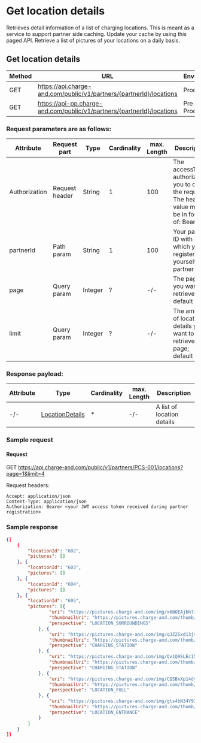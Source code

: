 # Get location details

Retrieves detail information of a list of charging locations. This is meant as a service to support partner side caching. Update your cache by using this paged API. Retrieve a list of pictures of your locations on a daily basis.

## Get location details

| Method           | URL                                                   | Environment                          
|------------------|-------------------------------------------------------|--------------|
| GET              | https://api.charge-and.com/public/v1/partners/{partnerId}/locations | Production
| GET              | https://api-pp.charge-and.com/public/v1/partners/{partnerId}/locations | Pre Production

### Request parameters are as follows:

| Attribute     | Request part  | Type    | Cardinality | max. Length | Description 
|---------------|---------------|---------|-------------|-------------|---------------------------------------------------------------------------------------------------|
| Authorization |Request header | String  |1            |100          | The accessToken authorizing you to do the request. The header value must be in form of: Bearer <accessToken>
| partnerId     |Path param     | String  |1            |100          | Your partner ID with which you registered yourself as a partner
| page          |Query param    | Integer |?            |-/-          | The page you want to retrieve; default 0
| limit         |Query param    | Integer |?            |-/-          | The amount of location details you want to retrieve per page; default 20

### Response payload:

| Attribute     | Type                                              | Cardinality | max. Length | Description 
|---------------|---------------------------------------------------|-------------|-------------|---------------------------------------------------------------------------------------------------|
| -/-           | [LocationDetails](types.md#locationdetails-class) | *           | -/-         | A list of location details

### Sample request

#### Request

   GET https://api.charge-and.com/public/v1/partners/PCS-001/locations?page=1&limit=4

   Request headers:
```
Accept: application/json
Content-Type: application/json
Authorization: Bearer <your JWT access token received during partner registration>
```


### Sample response
```json
{[
    {
		"locationId": "602",
		"pictures": []
	}, {
		"locationId": "603",
		"pictures": []
	}, {
		"locationId": "604",
		"pictures": []
	}, {
		"locationId": "605",
		"pictures": [{
				"uri": "https://pictures.charge-and.com/img/x6NOEAjbh7JPH5d2nDagDoRMsdHEuKze.jpg",
				"thumbnailUri": "https://pictures.charge-and.com/thumb/x6NOEAjbh7JPH5d2nDagDoRMsdHEuKze.jpg",
				"perspective": "LOCATION_SURROUNDINGS"
			}, {
				"uri": "https://pictures.charge-and.com/img/qJZZSxd13jvU9hDPs7JC9mAee5cmDZdp.jpg",
				"thumbnailUri": "https://pictures.charge-and.com/thumb/qJZZSxd13jvU9hDPs7JC9mAee5cmDZdp.jpg",
				"perspective": "CHARGING_STATION"
			}, {
				"uri": "https://pictures.charge-and.com/img/Qv1Q9SLEc15gamxxXczFw2CsUlCGstIJ.jpg",
				"thumbnailUri": "https://pictures.charge-and.com/thumb/Qv1Q9SLEc15gamxxXczFw2CsUlCGstIJ.jpg",
				"perspective": "CHARGING_STATION"
			}, {
				"uri": "https://pictures.charge-and.com/img/CQSBxXp14dyNIeDdYA9mfS8J4pH5DVDY.jpg",
				"thumbnailUri": "https://pictures.charge-and.com/thumb/CQSBxXp14dyNIeDdYA9mfS8J4pH5DVDY.jpg",
				"perspective": "LOCATION_FULL"
			}, {
				"uri": "https://pictures.charge-and.com/img/gts4bN34Y93v4aLK1wGk8ZzJh5ryu99x.jpg",
				"thumbnailUri": "https://pictures.charge-and.com/thumb/gts4bN34Y93v4aLK1wGk8ZzJh5ryu99x.jpg",
				"perspective": "LOCATION_ENTRANCE"
			}
		]
	}
]}
```
